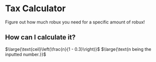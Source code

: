 # Tax Calculator

Figure out how much robux you need for a specific amount of robux!

## How can I calculate it?

$\large{\text{ceil}\left(\frac{n}{1 - 0.3}\right)}$
$\large{\text{n being the inputted number.}}$
